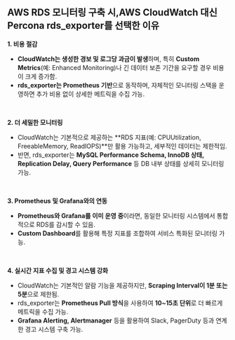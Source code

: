## AWS RDS 모니터링 구축 시,AWS CloudWatch 대신 Percona rds_exporter를 선택한 이유

**1. 비용 절감**

- **CloudWatch는 생성한 경보 및 로그당 과금이 발생**하며, 특히 **Custom Metrics**(예: Enhanced Monitoring)나 긴 데이터 보존 기간을 요구할 경우 비용이 크게 증가함.
- **rds_exporter는 Prometheus 기반**으로 동작하며, 자체적인 모니터링 스택을 운영하면 추가 비용 없이 상세한 메트릭을 수집 가능.

<br/>

**2. 더 세밀한 모니터링**

- CloudWatch는 기본적으로 제공하는 **RDS 지표(예: CPUUtilization, FreeableMemory, ReadIOPS)**만 활용 가능하고, 세부적인 데이터는 제한적임.
- 반면, rds_exporter는 **MySQL Performance Schema, InnoDB 상태, Replication Delay, Query Performance** 등 DB 내부 상태를 상세히 모니터링
  가능.

<br/>

**3. Prometheus 및 Grafana와의 연동**

- **Prometheus와 Grafana를 이미 운영 중**이라면, 동일한 모니터링 시스템에서 통합적으로 RDS를 감시할 수 있음.
- **Custom Dashboard**를 활용해 특정 지표를 조합하여 서비스 특화된 모니터링 가능.

<br/>

**4. 실시간 지표 수집 및 경고 시스템 강화**

- CloudWatch는 기본적인 알람 기능을 제공하지만, **Scraping Interval이 1분 또는 5분**으로 제한됨.
- rds_exporter는 **Prometheus Pull 방식**을 사용하여 **10~15초 단위**로 더 빠르게 메트릭을 수집 가능.
- **Grafana Alerting, Alertmanager** 등을 활용하여 Slack, PagerDuty 등과 연계한 경고 시스템 구축 가능.
